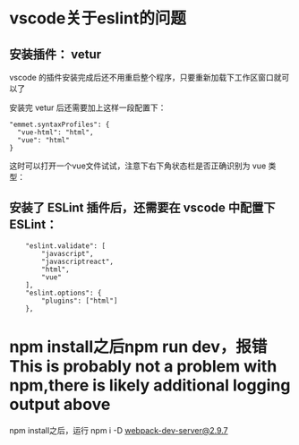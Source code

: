 # vscode关于eslint的问题
## 安装插件： vetur

vscode 的插件安装完成后还不用重启整个程序，只要重新加载下工作区窗口就可以了

安装完 vetur 后还需要加上这样一段配置下：
```
"emmet.syntaxProfiles": {
  "vue-html": "html",
  "vue": "html"
}
```
这时可以打开一个vue文件试试，注意下右下角状态栏是否正确识别为 vue 类型：


## 安装了 ESLint 插件后，还需要在 vscode 中配置下 ESLint：
```
    "eslint.validate": [
        "javascript",
        "javascriptreact",
        "html",
        "vue"
    ],
    "eslint.options": {
        "plugins": ["html"]
    },
```
# npm install之后npm run dev，报错This is probably not a problem with npm,there is likely additional logging output above
npm install之后，运行 npm i -D webpack-dev-server@2.9.7
